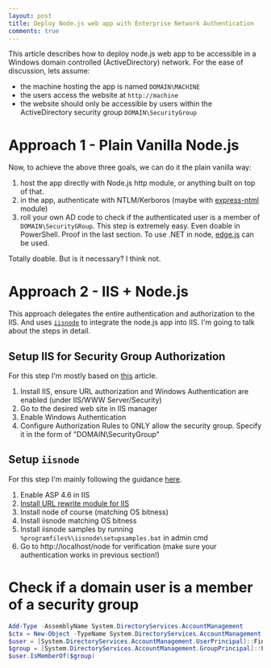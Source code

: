 ```yaml
---
layout: post
title: Deploy Node.js web app with Enterprise Network Authentication
comments: true
---
```


This article describes how to deploy node.js web app to be accessible in a Windows domain controlled (ActiveDirectory) network. For the ease of
discussion, lets assume:

* the machine hosting the app is named `DOMAIN\MACHINE`
* the users access the website at `http://machine`
* the website should only be accessible by users within the ActiveDirectory security group `DOMAIN\SecurityGroup`

# Approach 1 - Plain Vanilla Node.js
Now, to achieve the above three goals, we can do it the plain vanilla way:

1. host the app directly with Node.js http module, or anything built on top of that.
2. in the app, authenticate with NTLM/Kerboros (maybe with [express-ntml](https://github.com/einfallstoll/express-ntlm) module)
3. roll your own AD code to check if the authenticated user is a member of `DOMAIN\SecurityGRoup`. This step is extremely easy. Even doable in PowerShell. Proof in the last section. To use .NET in node, [edge.js](http://tjanczuk.github.io/edge/) can be used.

Totally doable. But is it necessary? I think not.


# Approach 2 - IIS + Node.js

This approach delegates the entire authentication and authorization to the IIS. And uses [`iisnode`](https://github.com/tjanczuk/iisnode) to integrate the node.js app into IIS. I'm going to talk about the steps in detail. 

## Setup IIS for Security Group Authorization

For this step I'm mostly based on [this](http://serverfault.com/a/721855/309638) article. 

1. Install IIS, ensure URL authorization and Windows Authentication are enabled (under IIS/WWW Server/Security)
2. Go to the desired web site in IIS manager
3. Enable Windows Authentication
4. Configure Authorization Rules to ONLY allow the security group. Specify it in the form of "DOMAIN\SecurityGroup"


## Setup `iisnode`

For this step I'm mainly following the guidance [here](https://github.com/tjanczuk/iisnode).

1. Enable ASP 4.6 in IIS
2. [Install URL rewrite module for IIS](http://www.iis.net/download/URLRewrite)
3. Install node of course (matching OS bitness)
4. Install iisnode matching OS bitness
5. Install iisnode samples by running `%programfiles%\iisnode\setupsamples.bat` in admin cmd
6. Go to http://localhost/node for verification (make sure your authentication works in previous section!)


# Check if a domain user is a member of a security group

```PowerShell
Add-Type -AssemblyName System.DirectoryServices.AccountManagement
$ctx = New-Object -TypeName System.DirectoryServices.AccountManagement.PrincipalContext -ArgumentList ([System.DirectoryServices.AccountManagement.ContextType]::Domain,"DOMAIN")
$user = [System.DirectoryServices.AccountManagement.UserPrincipal]::FindByIdentity($ctx, "user")
$group = [System.DirectoryServices.AccountManagement.GroupPrincipal]::FindByIdentity($ctx, "SecurityGroup")
$user.IsMemberOf($group)
```

